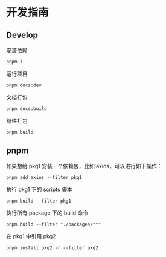 # 开发指南

## Develop

安装依赖

`pnpm i`

运行项目

`pnpm docs:dev`

文档打包

`pnpm docs:build`

组件打包

`pnpm build`

## pnpm

如果想给 pkg1 安装一个依赖包，比如 axios，可以进行如下操作：

`pnpm add axios --filter pkg1`

执行 pkg1 下的 scripts 脚本

`pnpm build --filter pkg1`

执行所有 package 下的 build 命令

`pnpm build --filter "./packages/**"`

在 pkg1 中引用 pkg2

`pnpm install pkg2 -r --filter pkg2`

